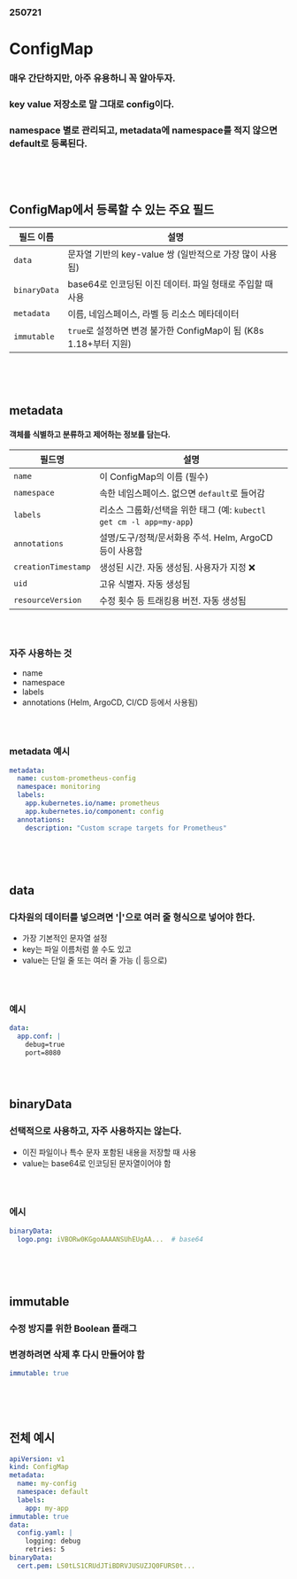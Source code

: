 ### 250721
# ConfigMap
### 매우 간단하지만, 아주 유용하니 꼭 알아두자.
### key value 저장소로 말 그대로 config이다.
### namespace 별로 관리되고, metadata에 namespace를 적지 않으면 default로 등록된다.
### <br/><br/>


## ConfigMap에서 등록할 수 있는 주요 필드

| 필드 이름        | 설명                                                |
| ------------ | ------------------------------------------------- |
| `data`       | 문자열 기반의 key-value 쌍 (일반적으로 가장 많이 사용됨)             |
| `binaryData` | base64로 인코딩된 이진 데이터. 파일 형태로 주입할 때 사용              |
| `metadata`   | 이름, 네임스페이스, 라벨 등 리소스 메타데이터                        |
| `immutable`  | `true`로 설정하면 변경 불가한 ConfigMap이 됨 (K8s 1.18+부터 지원) |

### <br/><br/>

## metadata
#### 객체를 식별하고 분류하고 제어하는 정보를 담는다.

| 필드명                 | 설명                                                    |
| ------------------- | ----------------------------------------------------- |
| `name`              | 이 ConfigMap의 이름 (필수)                                  |
| `namespace`         | 속한 네임스페이스. 없으면 `default`로 들어감                         |
| `labels`            | 리소스 그룹화/선택을 위한 태그 (예: `kubectl get cm -l app=my-app`) |
| `annotations`       | 설명/도구/정책/문서화용 주석. Helm, ArgoCD 등이 사용함                 |
| `creationTimestamp` | 생성된 시간. 자동 생성됨. 사용자가 지정 ❌                             |
| `uid`               | 고유 식별자. 자동 생성됨                                        |
| `resourceVersion`   | 수정 횟수 등 트래킹용 버전. 자동 생성됨                               |

### <br/>

### 자주 사용하는 것
- name
- namespace
- labels
- annotations (Helm, ArgoCD, CI/CD 등에서 사용됨)
### <br/>

### metadata 예시
```yaml
metadata:
  name: custom-prometheus-config
  namespace: monitoring
  labels:
    app.kubernetes.io/name: prometheus
    app.kubernetes.io/component: config
  annotations:
    description: "Custom scrape targets for Prometheus"
```
### <br/><br/>


## data
### 다차원의 데이터를 넣으려면 '|'으로 여러 줄 형식으로 넣어야 한다.
- 가장 기본적인 문자열 설정
- key는 파일 이름처럼 쓸 수도 있고
- value는 단일 줄 또는 여러 줄 가능 (| 등으로)
### <br/>

### 예시
```yaml
data:
  app.conf: |
    debug=true
    port=8080
```
### <br/>


## binaryData
### 선택적으로 사용하고, 자주 사용하지는 않는다.
- 이진 파일이나 특수 문자 포함된 내용을 저장할 때 사용
- value는 base64로 인코딩된 문자열이어야 함
### <br/>

### 에시
```yaml
binaryData:
  logo.png: iVBORw0KGgoAAAANSUhEUgAA...  # base64
```
### <br/><br/>


## immutable
### 수정 방지를 위한 Boolean 플래그
### 변경하려면 삭제 후 다시 만들어야 함
```yaml
immutable: true
```
### <br/><br/>


## 전체 예시
```yaml
apiVersion: v1
kind: ConfigMap
metadata:
  name: my-config
  namespace: default
  labels:
    app: my-app
immutable: true
data:
  config.yaml: |
    logging: debug
    retries: 5
binaryData:
  cert.pem: LS0tLS1CRUdJTiBDRVJUSUZJQ0FURS0t...
```
